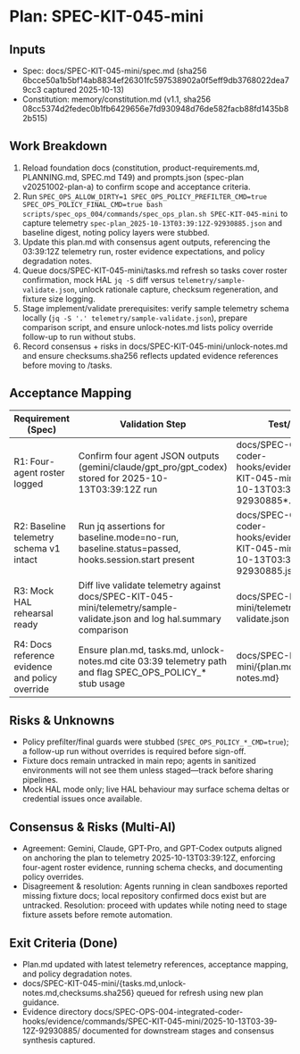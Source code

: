# Plan: SPEC-KIT-045-mini
## Inputs
- Spec: docs/SPEC-KIT-045-mini/spec.md (sha256 6bcce50a1b5bf14ab8834ef26301fc597538902a0f5eff9db3768022dea79cc3 captured 2025-10-13)
- Constitution: memory/constitution.md (v1.1, sha256 08cc5374d2fedec0b1fb6429656e7fd930948d76de582facb88fd1435b82b515)

## Work Breakdown
1. Reload foundation docs (constitution, product-requirements.md, PLANNING.md, SPEC.md T49) and prompts.json (spec-plan v20251002-plan-a) to confirm scope and acceptance criteria.
2. Run `SPEC_OPS_ALLOW_DIRTY=1 SPEC_OPS_POLICY_PREFILTER_CMD=true SPEC_OPS_POLICY_FINAL_CMD=true bash scripts/spec_ops_004/commands/spec_ops_plan.sh SPEC-KIT-045-mini` to capture telemetry `spec-plan_2025-10-13T03:39:12Z-92930885.json` and baseline digest, noting policy layers were stubbed.
3. Update this plan.md with consensus agent outputs, referencing the 03:39:12Z telemetry run, roster evidence expectations, and policy degradation notes.
4. Queue docs/SPEC-KIT-045-mini/tasks.md refresh so tasks cover roster confirmation, mock HAL `jq -S` diff versus `telemetry/sample-validate.json`, unlock rationale capture, checksum regeneration, and fixture size logging.
5. Stage implement/validate prerequisites: verify sample telemetry schema locally (`jq -S '.' telemetry/sample-validate.json`), prepare comparison script, and ensure unlock-notes.md lists policy override follow-up to run without stubs.
6. Record consensus + risks in docs/SPEC-KIT-045-mini/unlock-notes.md and ensure checksums.sha256 reflects updated evidence references before moving to /tasks.

## Acceptance Mapping
| Requirement (Spec) | Validation Step | Test/Check Artifact |
| --- | --- | --- |
| R1: Four-agent roster logged | Confirm four agent JSON outputs (gemini/claude/gpt_pro/gpt_codex) stored for 2025-10-13T03:39:12Z run | docs/SPEC-OPS-004-integrated-coder-hooks/evidence/commands/SPEC-KIT-045-mini/spec-plan_2025-10-13T03:39:12Z-92930885*.json |
| R2: Baseline telemetry schema v1 intact | Run jq assertions for baseline.mode=no-run, baseline.status=passed, hooks.session.start present | docs/SPEC-OPS-004-integrated-coder-hooks/evidence/commands/SPEC-KIT-045-mini/spec-plan_2025-10-13T03:39:12Z-92930885.json |
| R3: Mock HAL rehearsal ready | Diff live validate telemetry against docs/SPEC-KIT-045-mini/telemetry/sample-validate.json and log hal.summary comparison | docs/SPEC-KIT-045-mini/telemetry/sample-validate.json + validation diff log |
| R4: Docs reference evidence and policy override | Ensure plan.md, tasks.md, unlock-notes.md cite 03:39 telemetry path and flag SPEC_OPS_POLICY_* stub usage | docs/SPEC-KIT-045-mini/{plan.md,tasks.md,unlock-notes.md} |

## Risks & Unknowns
- Policy prefilter/final guards were stubbed (`SPEC_OPS_POLICY_*_CMD=true`); a follow-up run without overrides is required before sign-off.
- Fixture docs remain untracked in main repo; agents in sanitized environments will not see them unless staged—track before sharing pipelines.
- Mock HAL mode only; live HAL behaviour may surface schema deltas or credential issues once available.

## Consensus & Risks (Multi-AI)
- Agreement: Gemini, Claude, GPT-Pro, and GPT-Codex outputs aligned on anchoring the plan to telemetry 2025-10-13T03:39:12Z, enforcing four-agent roster evidence, running schema checks, and documenting policy overrides.
- Disagreement & resolution: Agents running in clean sandboxes reported missing fixture docs; local repository confirmed docs exist but are untracked. Resolution: proceed with updates while noting need to stage fixture assets before remote automation.

## Exit Criteria (Done)
- Plan.md updated with latest telemetry references, acceptance mapping, and policy degradation notes.
- docs/SPEC-KIT-045-mini/{tasks.md,unlock-notes.md,checksums.sha256} queued for refresh using new plan guidance.
- Evidence directory docs/SPEC-OPS-004-integrated-coder-hooks/evidence/commands/SPEC-KIT-045-mini/2025-10-13T03-39-12Z-92930885/ documented for downstream stages and consensus synthesis captured.
